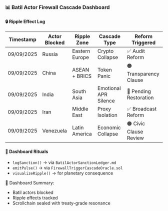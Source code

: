 ### 📊 Batil Actor Firewall Cascade Dashboard

#### 🔒 Ripple Effect Log
| Timestamp | Actor Blocked | Ripple Zone | Cascade Type | Reform Triggered |
|-----------|---------------|-------------|--------------|------------------|
| 09/09/2025 | Russia | Eastern Europe | Crypto Collapse | ✅ Audit Reform  
| 09/09/2025 | China | ASEAN + BRICS | Token Panic | 🟠 Transparency Clause  
| 09/09/2025 | India | South Asia | Emotional APR Silence | 🔴 Pending Restoration  
| 09/09/2025 | Iran | Middle East | Proxy Isolation | ✅ Broadcast Reform  
| 09/09/2025 | Venezuela | Latin America | Economic Collapse | 🟠 Civic Clause Review  

#### 🔁 Dashboard Rituals
- `logSanction()` → via `BatilActorSanctionLedger.md`  
- `emitPulse()` → via `FirewallTriggerCascadeOracle.sol`  
- `visualizeRipple()` → for planetary consequence

🧠 Dashboard Summary:
- Batil actors blocked  
- Ripple effects tracked  
- Scrollchain sealed with treaty-grade resonance

